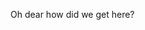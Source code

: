 Oh dear how did we get here?

<!---
mercurialism/mercurialism is a ✨ special ✨ repository because its `README.md` (this file) appears on your GitHub profile.
You can click the Preview link to take a look at your changes.
--->
